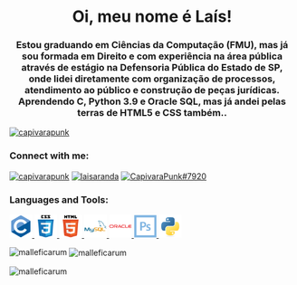 <h1 align="center">Oi, meu nome é Laís!</h1>
<h3 align="center">Estou graduando em Ciências da Computação (FMU), mas já sou formada em Direito e com experiência na área pública através de estágio na Defensoria Pública do Estado de SP, onde lidei diretamente com organização de processos, atendimento ao público e construção de peças jurídicas. Aprendendo C, Python 3.9 e Oracle SQL, mas já andei pelas terras de HTML5 e CSS também..</h3>

<p align="left"> <a href="https://twitter.com/capivarapunk" target="blank"><img src="https://img.shields.io/twitter/follow/capivarapunk?logo=twitter&style=for-the-badge" alt="capivarapunk" /></a> </p>

<h3 align="left">Connect with me:</h3>
<p align="left">
<a href="https://twitter.com/capivarapunk" target="blank"><img align="center" src="https://raw.githubusercontent.com/rahuldkjain/github-profile-readme-generator/master/src/images/icons/Social/twitter.svg" alt="capivarapunk" height="30" width="40" /></a>
<a href="https://linkedin.com/in/laisaranda" target="blank"><img align="center" src="https://raw.githubusercontent.com/rahuldkjain/github-profile-readme-generator/master/src/images/icons/Social/linked-in-alt.svg" alt="laisaranda" height="30" width="40" /></a>
<a href="https://discord.gg/CapivaraPunk#7920" target="blank"><img align="center" src="https://raw.githubusercontent.com/rahuldkjain/github-profile-readme-generator/master/src/images/icons/Social/discord.svg" alt="CapivaraPunk#7920" height="30" width="40" /></a>
</p>

<h3 align="left">Languages and Tools:</h3>
<p align="left"> <a href="https://www.cprogramming.com/" target="_blank" rel="noreferrer"> <img src="https://raw.githubusercontent.com/devicons/devicon/master/icons/c/c-original.svg" alt="c" width="40" height="40"/> </a> <a href="https://www.w3schools.com/css/" target="_blank" rel="noreferrer"> <img src="https://raw.githubusercontent.com/devicons/devicon/master/icons/css3/css3-original-wordmark.svg" alt="css3" width="40" height="40"/> </a> <a href="https://www.w3.org/html/" target="_blank" rel="noreferrer"> <img src="https://raw.githubusercontent.com/devicons/devicon/master/icons/html5/html5-original-wordmark.svg" alt="html5" width="40" height="40"/> </a> <a href="https://www.mysql.com/" target="_blank" rel="noreferrer"> <img src="https://raw.githubusercontent.com/devicons/devicon/master/icons/mysql/mysql-original-wordmark.svg" alt="mysql" width="40" height="40"/> </a> <a href="https://www.oracle.com/" target="_blank" rel="noreferrer"> <img src="https://raw.githubusercontent.com/devicons/devicon/master/icons/oracle/oracle-original.svg" alt="oracle" width="40" height="40"/> </a> <a href="https://www.photoshop.com/en" target="_blank" rel="noreferrer"> <img src="https://raw.githubusercontent.com/devicons/devicon/master/icons/photoshop/photoshop-line.svg" alt="photoshop" width="40" height="40"/> </a> <a href="https://www.python.org" target="_blank" rel="noreferrer"> <img src="https://raw.githubusercontent.com/devicons/devicon/master/icons/python/python-original.svg" alt="python" width="40" height="40"/> </a> </p>

<p><img align="left" src="https://github-readme-stats.vercel.app/api/top-langs?username=malleficarum&show_icons=true&locale=en&layout=compact" alt="malleficarum" /></p>

<p>&nbsp;<img align="center" src="https://github-readme-stats.vercel.app/api?username=malleficarum&show_icons=true&locale=en" alt="malleficarum" /></p>

<p><img align="center" src="https://github-readme-streak-stats.herokuapp.com/?user=malleficarum&" alt="malleficarum" /></p>
